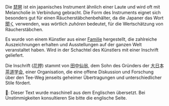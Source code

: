 <p>Die <abbr title="biwa">琵琶</abbr> ist ein japanisches Instrument ähnlich einer Laute und wird oft mit Melancholie in Verbindung gebracht. Die Form des Instruments eignet sich besonders gut für einen Räucherstäbchenbehälter, da die Japaner das Wort <abbr title="kiku">聞く</abbr> verwenden, was wörtlich <em>zuhören</em> bedeutet, für die Wertschätzung von Räucherstäbchen.</p>
<p>Es wurde von einem Künstler aus einer <a href="http://shunteian.com/">Familie</a> hergestellt, die zahlreiche Auszeichnungen erhalten und Ausstellungen auf der ganzen Welt veranstaltet haben. Wird in der Schachtel des Künstlers mit einer Inschrift geliefert.</p>
<p>Die Inschrift (<abbr title="kao">花押</abbr>) stammt von <abbr title="Tanaka Sen'ō">田中仙翁</abbr>, dem Sohn des Gründers der <abbr title="Dainippon Chadō Gakkai">大日本茶道学会</abbr>, einer Organisation, die eine offene Diskussion und Forschung über den Tee-Weg jenseits geheimer Übertragungen und unterschiedlicher Stile fördert.</p>
👾: Dieser Text wurde maschinell aus dem Englischen übersetzt. Bei Unstimmigkeiten konsultieren Sie bitte die englische Seite.
